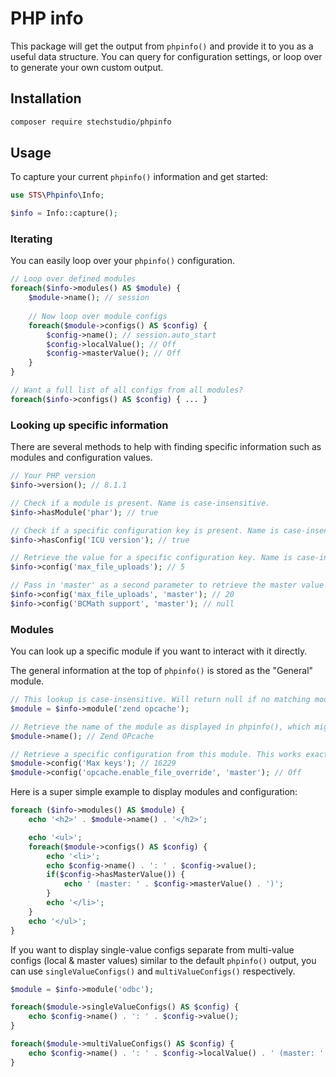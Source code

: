 # PHP info

This package will get the output from `phpinfo()` and provide it to you as a useful data structure. You can query for configuration settings, or loop over to generate your own custom output.

## Installation

```bash
composer require stechstudio/phpinfo
```

## Usage

To capture your current `phpinfo()` information and get started:

```php
use STS\Phpinfo\Info;

$info = Info::capture();
```

### Iterating

You can easily loop over your `phpinfo()` configuration. 

```php
// Loop over defined modules
foreach($info->modules() AS $module) {
    $module->name(); // session
    
    // Now loop over module configs
    foreach($module->configs() AS $config) {
        $config->name(); // session.auto_start
        $config->localValue(); // Off
        $config->masterValue(); // Off
    }
}

// Want a full list of all configs from all modules?
foreach($info->configs() AS $config) { ... }
```

### Looking up specific information

There are several methods to help with finding specific information such as modules and configuration values.

```php
// Your PHP version
$info->version(); // 8.1.1

// Check if a module is present. Name is case-insensitive.
$info->hasModule('phar'); // true

// Check if a specific configuration key is present. Name is case-insensitive.
$info->hasConfig('ICU version'); // true

// Retrieve the value for a specific configuration key. Name is case-insensitive. If there is both a local and master value, the local is returned as default.
$info->config('max_file_uploads'); // 5

// Pass in 'master' as a second parameter to retrieve the master value instead. Note that this will return null if there is no master value;
$info->config('max_file_uploads', 'master'); // 20
$info->config('BCMath support', 'master'); // null
```

### Modules

You can look up a specific module if you want to interact with it directly.

The general information at the top of `phpinfo()` is stored as the "General" module.

```php
// This lookup is case-insensitive. Will return null if no matching module is found.
$module = $info->module('zend opcache');

// Retrieve the name of the module as displayed in phpinfo(), which might have a different case.
$module->name(); // Zend OPcache

// Retrieve a specific configuration from this module. This works exactly the same as the main `config()` method shown in the previous section.
$module->config('Max keys'); // 16229
$module->config('opcache.enable_file_override', 'master'); // Off
```


Here is a super simple example to display modules and configuration:

```php
foreach ($info->modules() AS $module) {
    echo '<h2>' . $module->name() . '</h2>';

    echo '<ul>';
    foreach($module->configs() AS $config) {
        echo '<li>';
        echo $config->name() . ': ' . $config->value();
        if($config->hasMasterValue()) {
            echo ' (master: ' . $config->masterValue() . ')';
        }
        echo '</li>';
    }
    echo '</ul>';
}
```

If you want to display single-value configs separate from multi-value configs (local & master values) similar to the default `phpinfo()` output, you can use `singleValueConfigs()` and `multiValueConfigs()` respectively.

```php
$module = $info->module('odbc');

foreach($module->singleValueConfigs() AS $config) {
    echo $config->name() . ': ' . $config->value();
}

foreach($module->multiValueConfigs() AS $config) {
    echo $config->name() . ': ' . $config->localValue() . ' (master: ' . $config->masterValue() . ')';
}
```